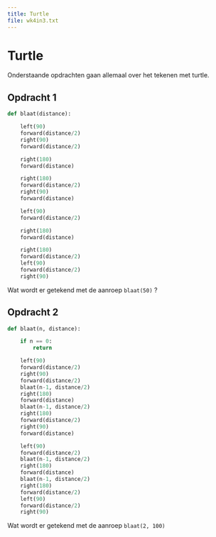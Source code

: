 ```yaml
---
title: Turtle
file: wk4in3.txt
---
```


# Turtle

Onderstaande opdrachten gaan allemaal over het tekenen met turtle.

## Opdracht 1

```python
def blaat(distance):

    left(90)
    forward(distance/2)
    right(90)
    forward(distance/2)

    right(180)
    forward(distance)

    right(180)
    forward(distance/2)
    right(90)
    forward(distance)

    left(90)
    forward(distance/2)

    right(180)
    forward(distance)

    right(180)
    forward(distance/2)
    left(90)
    forward(distance/2)
    right(90)
```

Wat wordt er getekend met de aanroep `blaat(50)` ?

## Opdracht 2

```python
def blaat(n, distance):

    if n == 0:
        return

    left(90)
    forward(distance/2)
    right(90)
    forward(distance/2)
    blaat(n-1, distance/2)
    right(180)
    forward(distance)
    blaat(n-1, distance/2)
    right(180)
    forward(distance/2)
    right(90)
    forward(distance)

    left(90)
    forward(distance/2)
    blaat(n-1, distance/2)
    right(180)
    forward(distance)
    blaat(n-1, distance/2)
    right(180)
    forward(distance/2)
    left(90)
    forward(distance/2)
    right(90)
```

Wat wordt er getekend met de aanroep `blaat(2, 100)`
